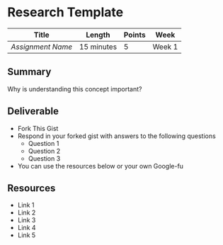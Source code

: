# Research Template

Title   | Length   | Points | Week
--- | --- | --- | ---
*Assignment Name* | 15 minutes | 5 | Week 1

## Summary

Why is understanding this concept important?

## Deliverable

  - Fork This Gist
  - Respond in your forked gist with answers to the following questions
    * Question 1
    * Question 2
    * Question 3
  - You can use the resources below or your own Google-fu

## Resources

* Link 1
* Link 2
* Link 3
* Link 4
* Link 5
